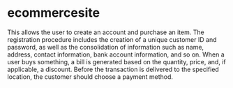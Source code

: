 # ecommercesite
This allows the user to create an account and purchase an item. The registration procedure includes the creation of a unique customer ID and password, as well as the consolidation of information such as name, address, contact information, bank account information, and so on.  When a user buys something, a bill is generated based on the quantity, price, and, if applicable, a discount. Before the transaction is delivered to the specified location, the customer should choose a payment method.
